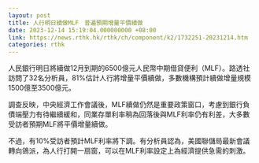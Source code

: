 ```yaml
---
layout: post
title: 人行明日續做MLF　普遍預期增量平價續做
date: 2023-12-14 15:19:04.000000000 +08:00
link: https://news.rthk.hk/rthk/ch/component/k2/1732251-20231214.htm
categories: rthk
---
```


人民銀行明日將續做12月到期的6500億元人民幣中期借貸便利（MLF）。路透社訪問了32名分析員，81%估計人行將增量平價續做，多數機構預計續做增量規模1500億至3500億元。

調查反映，中央經濟工作會議後，MLF續做仍然是重要政策窗口，考慮到銀行負債端壓力有待繼續緩和，同業存單利率稍為回落後與MLF利率仍有利差，大多數受訪者預期MLF將平價增量續做。

不過，有10%受訪者預計MLF利率將下調。有分析員認為，美國聯儲局最新會議轉向鴿派，為人行打開一扇窗，可以在MLF利率設定上為經濟提供急需的刺激。

